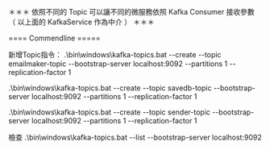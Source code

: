 ＊＊＊ 依照不同的 Topic 可以讓不同的微服務依照 Kafka Consumer 接收參數 （ 以上面的 KafkaService 作為中介 ）  ＊＊＊

==== Commendline =====

新增Topic指令：
.\bin\windows\kafka-topics.bat --create --topic emailmaker-topic --bootstrap-server localhost:9092 --partitions 1 --replication-factor 1

.\bin\windows\kafka-topics.bat --create --topic savedb-topic --bootstrap-server localhost:9092 --partitions 1 --replication-factor 1

.\bin\windows\kafka-topics.bat --create --topic sender-topic --bootstrap-server localhost:9092 --partitions 1 --replication-factor 1

檢查
.\bin\windows\kafka-topics.bat --list --bootstrap-server localhost:9092

